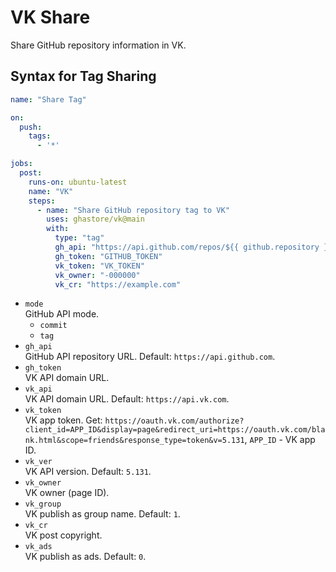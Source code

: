 # VK Share

Share GitHub repository information in VK.

## Syntax for Tag Sharing

```yml
name: "Share Tag"

on:
  push:
    tags:
      - '*'

jobs:
  post:
    runs-on: ubuntu-latest
    name: "VK"
    steps:
      - name: "Share GitHub repository tag to VK"
        uses: ghastore/vk@main
        with:
          type: "tag"
          gh_api: "https://api.github.com/repos/${{ github.repository }}"
          gh_token: "GITHUB_TOKEN"
          vk_token: "VK_TOKEN"
          vk_owner: "-000000"
          vk_cr: "https://example.com"
```

- `mode`  
  GitHub API mode.
  - `commit`
  - `tag`
- `gh_api`  
  GitHub API repository URL. Default: `https://api.github.com`.
- `gh_token`  
  VK API domain URL.
- `vk_api`  
  VK API domain URL. Default: `https://api.vk.com`.
- `vk_token`  
  VK app token. Get: `https://oauth.vk.com/authorize?client_id=APP_ID&display=page&redirect_uri=https://oauth.vk.com/blank.html&scope=friends&response_type=token&v=5.131`, `APP_ID` - VK app ID.
- `vk_ver`  
  VK API version. Default: `5.131`.
- `vk_owner`  
  VK owner (page ID).
- `vk_group`  
  VK publish as group name. Default: `1`.
- `vk_cr`  
  VK post copyright.
- `vk_ads`  
  VK publish as ads. Default: `0`.
